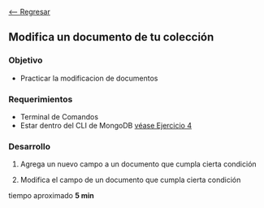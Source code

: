 [<-- Regresar](..)

## Modifica un documento de tu colección

### Objetivo

- Practicar la modificacion de documentos

### Requerimientos

- Terminal de Comandos
- Estar dentro del CLI de MongoDB [véase Ejercicio 4](../Ejercicio-04/)

### Desarrollo

1. Agrega un nuevo campo a un documento que cumpla cierta condición


2. Modifica el campo de un documento que cumpla cierta condición


tiempo aproximado **5 min**